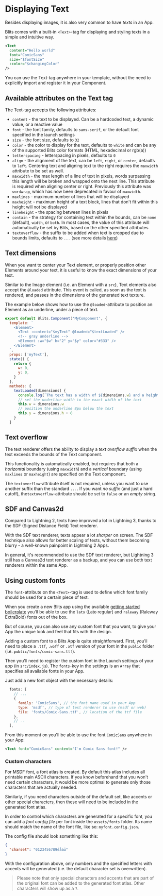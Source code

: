 # Displaying Text

Besides displaying images, it is also very common to have _texts_ in an App.

Blits comes with a built-in `<Text>`-tag for displaying and styling texts in a simple and intuitive way.

```xml
<Text
  content="Hello world"
  font="ComicSans"
  size="$fontSize"
  :color="$changingColor"
/>

```
You can use the Text-tag anywhere in your template, without the need to explicitly import and register it in your Component.

## Available attributes on the Text tag

The Text-tag accepts the following attributes:

- `content` - the text to be displayed. Can be a hardcoded text, a dynamic value, or a reactive value
- `font` - the font family, defaults to `sans-serif`, or the default font specified in the launch settings
- `size`  - the font size, defaults to `32`
- `color` - the color to display for the text, defaults to `white` and can be any of the supported Blits color formats (HTML, hexadecimal or rgb(a))
- `letterspacing` - letterspacing in pixels, defaults to `0`
- `align` - the alignment of the text, can be `left`, `right`, or `center`, defaults to `left`. Centering text and aligning text to the right requires the `maxwidth` attribute to be set as well.
- `maxwidth` - the max length of a line of text in pixels, words surpassing this length will be broken and wrapped onto the next line. This attribute is required when aligning center or right. Previously this attribute was `wordwrap`, which has now been deprecated in favour of `maxwidth`.
- `maxlines` - maximum number of lines that will be displayed
- `maxheight` - maximum height of a text block, lines that don't fit within this height will not be displayed
- `lineheight` - the spacing between lines in pixels
- `contain` - the strategy for containing text within the bounds, can be `none` (default), `width`, or `both`. In most cases, the value of this attribute will automatically be set by Blits, based on the other specified attributes
- `textoverflow` - the suffix to be added when text is cropped due to bounds limits, defaults to `...` (see more details [here](#text-overflow))

## Text dimensions

When you want to center your Text element, or properly position other Elements around your text, it is useful to know the exact dimensions of your text.

Similar to the Image element (i.e. an Element with a `src`), Text elements also accept the `@loaded` attribute. This event is called, as soon as the text is rendered, and passes in the dimensions of the generated text texture.

The example below shows how to use the `@loaded`-attribute to position an Element as an underline, under a piece of text.

```js
export default Blits.Component('MyComponent', {
  template: `
    <Element>
      <Text :content="$myText" @loaded="$textLoaded" />
      <!-- gray underline -->
      <Element :w="$w" h="2" y="$y" color="#333" />
    </Element>
  `,
  props: ['myText'],
  state() {
    return {
      w: 0,
      y: 0,
    }
  },
  methods: {
    textLoaded(dimensions) {
      console.log(`The text has a width of ${dimensions.w} and a height of ${dimensions.h}`)
      // set the underline width to the exact width of the text
      this.w = dimensions.w
      // position the underline 8px below the text
      this.y = dimensions.h + 8
    }
  }
```

## Text overflow

The text renderer offers the ability to display a _text overflow suffix_ when the text exceeds the bounds of the Text component.

This functionality is automatically enabled, but requires that both a _horizontal_ boundary (using `maxwidth`) and a _vertical_ boundary (using `maxlines` or `maxheight`) are specified on the Text component.

The `textoverflow`-attribute itself is not required, unless you want to use another suffix than the standard `...`. If you want _no suffix_ (and just a hard cutoff), the`textoverflow`-attribute should be set to `false` or an _empty string_.

## SDF and Canvas2d

Compared to Lightning 2, texts have improved a lot in Lightning 3, thanks to the SDF (Signed Distance Field) Text renderer.

With the SDF text renderer, texts appear a lot _sharper_ on screen. The SDF technique also allows for better scaling of texts, without them becoming blurry - a well-known painpoint in Lightning 2 Apps.

 In general, it's recommended to use the SDF text renderer, but Lightning 3 still has a Canvas2d text renderer as a backup, and you can use both text renderers within the same App.

## Using custom fonts

The `font`-attribute on the `<Text>`-tag is used to define which font family should be used for a certain piece of text.

When you create a new Blits app using the available [getting started boilerplate](../getting_started/getting_started.md) you'll be able to use the `lato` (Lato regular) and `raleway` (Raleway ExtraBold) fonts out of the box.

But of course, you can also use any custom font that you want, to give your App the unique look and feel that fits with the design.

Adding a custom font to a Blits App is quite straightforward. First, you'll need to place a `.ttf`, `.woff` or `.otf` version of your font in the `public` folder (i.e. `public/fonts/comic-sans.ttf`).

Then you'll need to register the custom font in the Launch settings of your app (in `src/index.js`). The `fonts`-key in the settings is an `Array` that specifies all available fonts in your App.

Just add a new font object with the necessary details:

```js
  fonts: [
    // ...
    {
      family: 'ComicSans', // the font name used in your App
      type: 'msdf', // type of text renderer to use (msdf or web)
      file: 'fonts/Comic-Sans.ttf', // location of the ttf file
    },
    // ..
  ],
  ```

From this moment on you'll be able to use the font `ComicSans` anywhere in your App:

```xml
<Text font="ComicSans" content="I'm Comic Sans font!" />
```

### Custom characters

For MSDF font, a font atlas is created. By default this atlas includes all printable main ASCII characters. If you know beforehand that you won't need certain characters, it would be more optimal to generate only those characters that are actually needed.

Similarly, if you need characters outside of the default set, like accents or other special characters, then these will need to be included in the generated font atlas.

In order to control which characters are generated for a specific font, you can add a _font config file_ per font inside the `assets/fonts` folder. Its name should match the name of the font file, like so: `myfont.config.json`.

The config file should look something like this:

```json
{
  "charset": "0123456789éåaü"
}
```
With the configuration above, only numbers and the specified letters with accents will be generated (i.e. the default character set is overwritten).

> Please note that only special characters and accents that are part of the original font can be added to the generated font atlas. Other characters will show up as a `?`.

